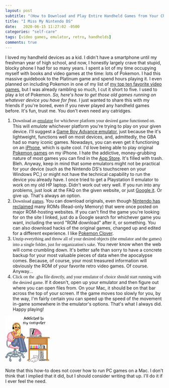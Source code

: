 ```yaml
---
layout: post
subtitle: "(How to Download and Play Entire Handheld Games from Your Childhood on Your Phone or Laptop for Free)"
title: "I Miss My Nintendo DS"
date:   2020-06-15 11:27:02 -0500
categories: "self-care"
tags: [video games, emulator, retro, handhelds]
comments: true
---
```

I loved my handheld devices as a kid. I didn't have a smartphone until my freshman year of high school, and now, I honestly largely crave that stupid, blocky phone I had for so many years. I spent a lot of my time occupying myself with books and video games at the time: lots of Pokemon. I had this massive guidebook to the Platinum game and spend hours playing it. I even planned on including Pokemon in one of my list of <a href="{{site.baseurl}}/self-care/2020/06/03/video-games-list/" target="_blank">my top ten favorite video games</a>, but I was already rambling so much, I cut it short to five. I used to play a lot of Pokemon. <em>So, here's how to get those old games running on whatever device you have for free.</em> I just wanted to share this with my friends if you're bored, even if you never played any handheld games before. It's fun, trust me. You don't even need any catridges.<!-- more -->

<ol><li><p style="font-family: gentle; display: initial;">Download an <a href="https://www.emulatorgames.net/emulators/" target="_blank">emulator</a> for whichever platform your desired game functioned on.</p> This will <i>emulate</i> whichever platform you're trying to play on your given device. I'll suggest a <a href="https://www.emulatorgames.net/emulators/gameboy-advance/" target="_blank">Game Boy Advance emulator</a>, just because the it's lightweight, functions well on most devices, and, admittedly, the GBA had so many iconic games. Nowadays, you can even get it functioning on an <a href="https://www.emulatorgames.net/emulators/gameboy-advance/gba4ios-2-1/" target="_blank">iPhone</a>, which is quite cool. I'd love being able to play original <a href="https://www.emulatorgames.net/pokemon-roms/" target="_blank">Pokemon games</a> on my iPhone. I hate the addictive, money-grubbing nature of most games you can find in the <a href="https://www.cnet.com/news/why-mobile-games-suck/" target="_blank">App Store</a>. It's filled with trash. Bleh. Anyway, keep in mind that some emulators might not be practical for your device (such as the Nintendo DS's touchscreen on your Windows PC,) or might not have the technical capability to run the device you already have. I once tried to get a Playstation II emulator to work on my old HP laptop. Didn't work out very well. If you run into any problems, just look at the FAQ on the given website, or just <a href="https://lmgtfy.com/?q=how+do+i+stop+being+a+dumbass" target="_blank">Google it</a>. Or give up. That's always an option.</li>
<li><p style="font-family: gentle; display: initial;">Download <a href="https://www.emulatorgames.net/tags/" target="_blank">games</a>.</p> You can download originals, even though <a href="https://www.polygon.com/2019/9/11/20860039/nintendo-copyright-trademark-infringement-rom-lawsuit" target="_blank">Nintendo has reclaimed</a>  many ROMs (Read-only Memory) that were once posted on major ROM-hosting websites. If you can't find the game you're looking for on the site I linked, just do a Google search for whichever game you want, including the word "ROM download" after it, or something. You can also download hacks of the original games, changed up and edited for a different experience. I like <a href="https://www.gbahacks.com/2017/02/clover.html" target="_blank">Pokemon Clover</a>.</li>
<li><p style="font-family: gentle; display: initial;">Unzip everything and throw all of your desired objects (the emulator and the games) into a single folder, just for organization's sake.</p> You never know when the web will come crumbling down. It's better safe than sorry to have a concrete backup for your most valuable pieces of data when the apocalypse comes. Because, of course, your most treasured information will obviously the ROM of your favorite retro video games. Of course. Anyway...</li>
<li><p style="font-family: gentle; display: initial;">Click on the .gba file directly, and your emulator of choice should start running with the desired game.</p> If it doesn't, open up your emulator and then figure out where you can open files from. On your Mac, it should be on that bar across the top of your screen. If the game moves too slowly for you, by the way, I'm fairly certain you can speed up the speed of the movement in-game somewhere in the emulator's options. That's what I always did. Happy playing!</li></ol>
<img style="margin: auto;" src="/images/nonsense/addicted.png">
<p>Note that this how-to does not cover how to run PC games on a Mac. I don't think that I implied that it did, but I should consider writing that up. I'll do it if I ever feel the need.</p>